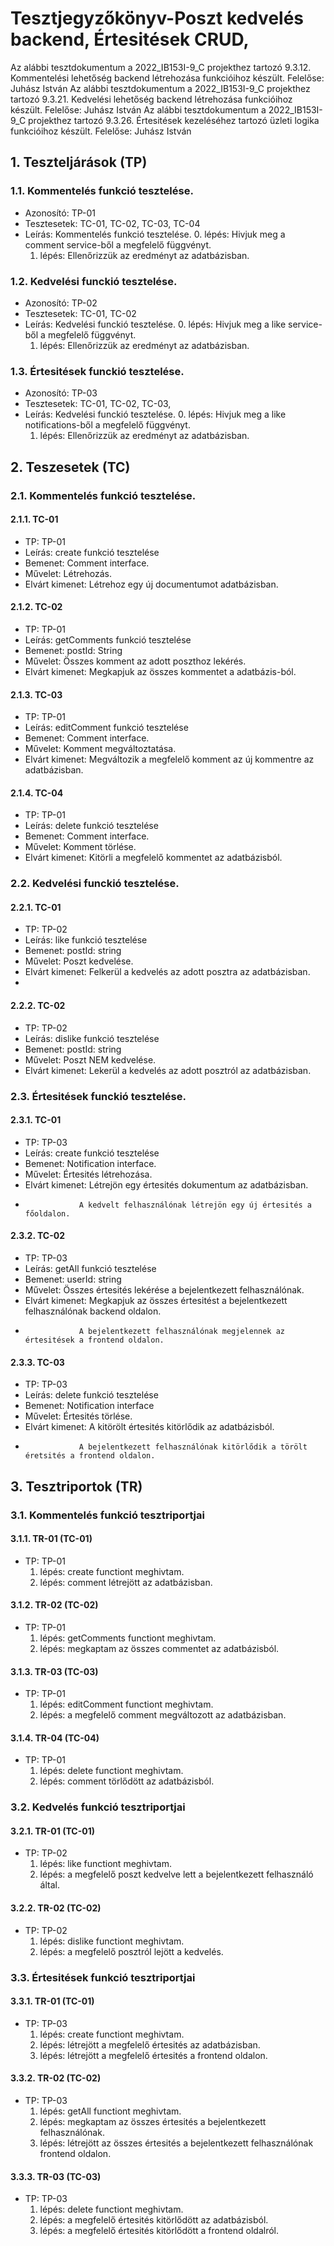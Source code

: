 # Tesztjegyzőkönyv-Poszt kedvelés backend, Értesitések CRUD,

Az alábbi tesztdokumentum a 2022_IB153I-9_C projekthez tartozó 9.3.12. Kommentelési lehetőség backend létrehozása funkcióihoz készült. Felelőse: Juhász István 
Az alábbi tesztdokumentum a 2022_IB153I-9_C projekthez tartozó 9.3.21. Kedvelési lehetőség backend létrehozása funkcióihoz készült. Felelőse: Juhász István 
Az alábbi tesztdokumentum a 2022_IB153I-9_C projekthez tartozó 9.3.26. Értesitések kezeléséhez tartozó üzleti logika funkcióihoz készült. Felelőse: Juhász István 

## 1. Teszteljárások (TP)

### 1.1. Kommentelés funkció tesztelése.
- Azonosító: TP-01
- Tesztesetek: TC-01, TC-02, TC-03, TC-04
- Leírás: Kommentelés funkció tesztelése.
    0. lépés: Hivjuk meg a comment service-ből a megfelelő függvényt.
    1. lépés: Ellenőrizzük az eredményt az adatbázisban.

### 1.2. Kedvelési funckió tesztelése.
- Azonosító: TP-02
- Tesztesetek: TC-01, TC-02
- Leírás: Kedvelési funckió tesztelése.
    0. lépés: Hivjuk meg a like service-ből a megfelelő függvényt.
    1. lépés: Ellenőrizzük az eredményt az adatbázisban.

### 1.3. Értesitések funckió tesztelése.
- Azonosító: TP-03
- Tesztesetek: TC-01, TC-02, TC-03,
- Leírás: Kedvelési funckió tesztelése.
    0. lépés: Hivjuk meg a like notifications-ből a megfelelő függvényt.
    1. lépés: Ellenőrizzük az eredményt az adatbázisban.

## 2. Teszesetek (TC)

### 2.1. Kommentelés funkció tesztelése.

#### 2.1.1. TC-01
- TP: TP-01
- Leírás: create funkció tesztelése 
- Bemenet: Comment interface.
- Művelet: Létrehozás.
- Elvárt kimenet: Létrehoz egy új documentumot adatbázisban.

#### 2.1.2. TC-02
- TP: TP-01
- Leírás: getComments funkció tesztelése 
- Bemenet: postId: String
- Művelet: Összes komment az adott poszthoz lekérés.
- Elvárt kimenet: Megkapjuk az összes kommentet a adatbázis-ból.

#### 2.1.3. TC-03
- TP: TP-01
- Leírás: editComment funkció tesztelése 
- Bemenet: Comment interface.
- Művelet: Komment megváltoztatása. 
- Elvárt kimenet: Megváltozik a megfelelő komment az új kommentre az adatbázisban.

#### 2.1.4. TC-04
- TP: TP-01
- Leírás: delete funkció tesztelése 
- Bemenet: Comment interface.
- Művelet: Komment törlése. 
- Elvárt kimenet: Kitörli a megfelelő kommentet az adatbázisból.

### 2.2. Kedvelési funckió tesztelése.

#### 2.2.1. TC-01
- TP: TP-02
- Leírás: like funkció tesztelése
- Bemenet: postId: string
- Művelet: Poszt kedvelése. 
- Elvárt kimenet: Felkerül a kedvelés az adott posztra az adatbázisban.
-                

#### 2.2.2. TC-02
- TP: TP-02
- Leírás: dislike funkció tesztelése
- Bemenet: postId: string 
- Művelet: Poszt NEM kedvelése.
- Elvárt kimenet: Lekerül a kedvelés az adott posztról az adatbázisban.

### 2.3. Értesitések funckió tesztelése.

#### 2.3.1. TC-01
- TP: TP-03
- Leírás: create funkció tesztelése
- Bemenet: Notification interface.
- Művelet: Értesités létrehozása.
- Elvárt kimenet: Létrejön egy értesités dokumentum az adatbázisban.
-                 A kedvelt felhasználónak létrejön egy új értesités a főoldalon.

#### 2.3.2. TC-02
- TP: TP-03
- Leírás: getAll funkció tesztelése
- Bemenet: userId: string
- Művelet: Összes értesités lekérése a bejelentkezett felhasználónak.
- Elvárt kimenet: Megkapjuk az összes értesitést a bejelentkezett felhasználónak backend oldalon.
-                 A bejelentkezett felhasználónak megjelennek az értesitések a frontend oldalon.
#### 2.3.3. TC-03
- TP: TP-03
- Leírás: delete funkció tesztelése
- Bemenet: Notification interface
- Művelet: Értesités törlése.
- Elvárt kimenet: A kitörölt értesités kitörlődik az adatbázisból.
-                 A bejelentkezett felhasználónak kitörlődik a törölt éretsités a frontend oldalon.
## 3. Tesztriportok (TR)

### 3.1. Kommentelés funkció tesztriportjai

#### 3.1.1. TR-01 (TC-01)
- TP: TP-01
    1. lépés: create functiont meghivtam.
    2. lépés: comment létrejött az adatbázisban.
    

#### 3.1.2. TR-02 (TC-02)
- TP: TP-01
    1. lépés: getComments functiont meghivtam.
    2. lépés: megkaptam az összes commentet az adatbázisból. 

#### 3.1.3. TR-03 (TC-03)
- TP: TP-01
    1. lépés: editComment functiont meghivtam.
    2. lépés: a megfelelő comment megváltozott az adatbázisban.

#### 3.1.4. TR-04 (TC-04)
- TP: TP-01
    1. lépés: delete functiont meghivtam.
    2. lépés: comment törlődött az adatbázisból.    

### 3.2. Kedvelés funkció tesztriportjai

#### 3.2.1. TR-01 (TC-01)
- TP: TP-02
    1. lépés: like functiont meghivtam.
    2. lépés: a megfelelő poszt kedvelve lett a bejelentkezett felhasználó által.

#### 3.2.2. TR-02 (TC-02)
- TP: TP-02
    1. lépés: dislike functiont meghivtam.
    2. lépés: a megfelelő posztról lejött a kedvelés.

### 3.3. Értesitések funkció tesztriportjai

#### 3.3.1. TR-01 (TC-01)
- TP: TP-03
    1. lépés: create functiont meghivtam.
    2. lépés: létrejött a megfelelő értesités az adatbázisban.
    3. lépés: létrejött a megfelelő értesités a frontend oldalon.

#### 3.3.2. TR-02 (TC-02)
- TP: TP-03
    1. lépés: getAll functiont meghivtam.
    2. lépés: megkaptam az összes értesités a bejelentkezett felhasználónak.
    3. lépés: létrejött az összes értesités a bejelentkezett felhasználónak frontend oldalon.


#### 3.3.3. TR-03 (TC-03)
- TP: TP-03
    1. lépés: delete functiont meghivtam.
    2. lépés: a megfelelő értesités kitörlődött az adatbázisból.
    3. lépés: a megfelelő értesités kitörlődött a frontend oldalról.